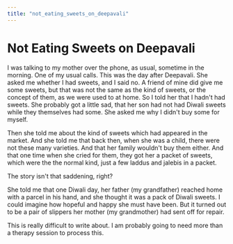 ```yaml
---
title: "not_eating_sweets_on_deepavali"
---
```


# Not Eating Sweets on Deepavali

I was talking to my mother over the phone, as usual, sometime in the
morning. One of my usual calls. This was the day after Deepavali. She
asked me whether I had sweets, and I said no. A friend of mine did give
me some sweets, but that was not the same as the kind of sweets, or the
concept of them, as we were used to at home. So I told her that I hadn't
had sweets. She probably got a little sad, that her son had not had
Diwali sweets while they themselves had some. She asked me why I didn't
buy some for myself.

Then she told me about the kind of sweets which had appeared in the
market. And she told me that back then, when she was a child, there were
not these many varieties. And that her family wouldn't buy them either.
And that one time when she cried for them, they got her a packet of
sweets, which were the the normal kind, just a few laddus and jalebis in
a packet.

The story isn't that saddening, right?

She told me that one Diwali day, her father (my grandfather) reached
home with a parcel in his hand, and she thought it was a pack of Diwali
sweets. I could imagine how hopeful and happy she must have been. But it
turned out to be a pair of slippers her mother (my grandmother) had sent
off for repair.

This is really difficult to write about. I am probably going to need
more than a therapy session to process this.
